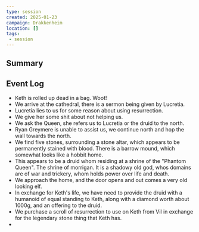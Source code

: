 ```yaml
---
type: session
created: 2025-01-23
campaign: Drakkenheim
location: []
tags:
 - session
---
```



## Summary

## Event Log

- Keth is rolled up dead in a bag. Woot!
- We arrive at the cathedral, there is a sermon being given by Lucretia.
- Lucretia lies to us for some reason about using resurrection.
- We give her some shit about not helping us.
- We ask the Queen, she refers us to Lucretia or the druid to the north.
- Ryan Greymere is unable to assist us, we continue north and hop the wall towards the north.
- We find five stones, surrounding a stone altar, which appears to be permanently stained with blood. There is a barrow mound, which somewhat looks like a hobbit home.
- This appears to be a druid whom residing at a shrine of the "Phantom Queen". The shrine of morrigan. It is a shadowy old god, whos domains are of war and trickery, whom holds power over life and death.
- We approach the home, and the door opens and out comes a very old looking elf.
- In exchange for Keth's life, we have need to provide the druid with a humanoid of equal standing to Keth, along with a diamond worth about 1000g, and an offering to the druid.
- We purchase a scroll of resurrection to use on Keth from Vil in exchange for the legendary stone thing that Keth has.
- 

